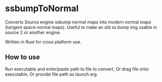 # ssbumpToNormal
Converts Source engine ssbump normal maps into modern normal maps (tangent space normal maps). Useful to make an old ss bump img usable in source 2 or another engine.

Written in Rust for cross platform use.

## How to use
Run executable and enter/paste path to file to convert, Or drag file onto executable, Or provide file path as launch arg.
